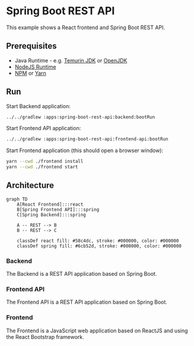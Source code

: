 # Spring Boot REST API

This example shows a React frontend and Spring Boot REST API.

## Prerequisites

* Java Runtime - e.g. [Temurin JDK](https://adoptium.net) or [OpenJDK](https://openjdk.org)
* [NodeJS Runtime](https://nodejs.org)
* [NPM](https://www.npmjs.com) or [Yarn](https://yarnpkg.com)

## Run

Start Backend application:
```bash
../../gradlew :apps:spring-boot-rest-api:backend:bootRun
```

Start Frontend API application:

```bash
../../gradlew :apps:spring-boot-rest-api:frontend-api:bootRun
```

Start Frontend application (this should open a browser window):
```bash
yarn --cwd ./frontend install
yarn --cwd ./frontend start
```

## Architecture

```mermaid
graph TD
    A[React Frontend]:::react
    B[Spring Frontend API]:::spring
    C[Spring Backend]:::spring

    A -- REST --> B
    B -- REST --> C

    classDef react fill: #58c4dc, stroke: #000000, color: #000000
    classDef spring fill: #6cb52d, stroke: #000000, color: #000000
```

### Backend

The Backend is a REST API application based on Spring Boot.

### Frontend API

The Frontend API is a REST API application based on Spring Boot.

### Frontend

The Frontend is a JavaScript web application based on ReactJS and using the React Bootstrap framework.
